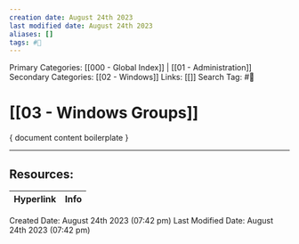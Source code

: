 ```yaml
---
creation date: August 24th 2023
last modified date: August 24th 2023
aliases: []
tags: #📖
---
```


Primary Categories: [[000 - Global Index]] | [[01 - Administration]] 
Secondary Categories: [[02 - Windows]] 
Links: [[]] 
Search Tag: #📖  

# [[03 - Windows Groups]]  
{ document content boilerplate }



___

## Resources:

| Hyperlink | Info |
| --------- | ---- |


Created Date: August 24th 2023 (07:42 pm) 
Last Modified Date: August 24th 2023 (07:42 pm)
